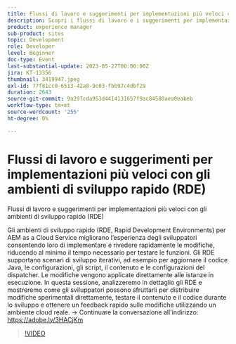 ```yaml
---
title: Flussi di lavoro e suggerimenti per implementazioni più veloci con gli ambienti di sviluppo rapido (RDE)
description: Scopri i flussi di lavoro e i suggerimenti per implementazioni più rapide con gli ambienti di sviluppo rapido (RDE)Gli ambienti di sviluppo rapido (RDE) per gli as a Cloud Service AEM migliorano l’esperienza degli sviluppatori consentendo loro di implementare e rivedere rapidamente le modifiche, riducendo al minimo il tempo necessario per testare le funzioni. Gli RDE supportano scenari di sviluppo iterativi, ad esempio per aggiornare il codice Java, le configurazioni, gli script, il contenuto e le configurazioni del dispatcher. Le modifiche vengono applicate direttamente alle istanze in esecuzione. In questa sessione, analizzeremo in dettaglio gli RDE e mostreremo come gli sviluppatori possono sfruttarli per distribuire modifiche sperimentali direttamente, testare il contenuto e il codice durante lo sviluppo e ottenere un feedback rapido sulle modifiche utilizzando un ambiente cloud reale.
product: experience manager
sub-product: sites
topic: Development
role: Developer
level: Beginner
doc-type: Event
last-substantial-update: 2023-05-27T00:00:00Z
jira: KT-13356
thumbnail: 3419947.jpeg
exl-id: 77f81cc0-6513-42a8-9c03-fbb97c4dbf29
duration: 2643
source-git-commit: 9a297cda953d4414131657f9ac84580aea0eabeb
workflow-type: tm+mt
source-wordcount: '255'
ht-degree: 0%

---
```


# Flussi di lavoro e suggerimenti per implementazioni più veloci con gli ambienti di sviluppo rapido (RDE)

Flussi di lavoro e suggerimenti per implementazioni più veloci con gli ambienti di sviluppo rapido (RDE)

Gli ambienti di sviluppo rapido (RDE, Rapid Development Environments) per AEM as a Cloud Service migliorano l’esperienza degli sviluppatori consentendo loro di implementare e rivedere rapidamente le modifiche, riducendo al minimo il tempo necessario per testare le funzioni. Gli RDE supportano scenari di sviluppo iterativi, ad esempio per aggiornare il codice Java, le configurazioni, gli script, il contenuto e le configurazioni del dispatcher. Le modifiche vengono applicate direttamente alle istanze in esecuzione. In questa sessione, analizzeremo in dettaglio gli RDE e mostreremo come gli sviluppatori possono sfruttarli per distribuire modifiche sperimentali direttamente, testare il contenuto e il codice durante lo sviluppo e ottenere un feedback rapido sulle modifiche utilizzando un ambiente cloud reale. → Continuare la conversazione all&#39;indirizzo: https://adobe.ly/3HACjKm

>[!VIDEO](https://video.tv.adobe.com/v/3419947/?learn=on)
